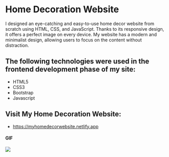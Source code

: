 <h1>Home Decoration Website</h1>

I designed an eye-catching and easy-to-use home decor website from scratch using HTML, CSS, and JavaScript. Thanks to its responsive design, it offers a perfect image on every device. My website has a modern and minimalist design, allowing users to focus on the content without distraction.

<h2> The following technologies were used in the frontend development phase of my site: </h2>

- HTML5
- CSS3
- Bootstrap
- Javascript

<h2> Visit My Home Decoration Website: </h2>

- https://myhomedecorwebsite.netlify.app

<h4>GIF</h4>

![](images/myhomedecorwebsite.gif)
